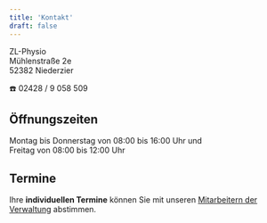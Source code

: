 ```yaml
---
title: 'Kontakt'
draft: false
---
```


ZL-Physio\
Mühlenstraße 2e\
52382 Niederzier

☎️  02428 / 9 058 509

## Öffnungszeiten

Montag bis Donnerstag von 08:00 bis 16:00 Uhr und\
Freitag von 08:00 bis 12:00 Uhr

## Termine

Ihre **individuellen Termine** können Sie mit unseren [Mitarbeitern der Verwaltung](/zlp/team/#verwaltung) abstimmen.
